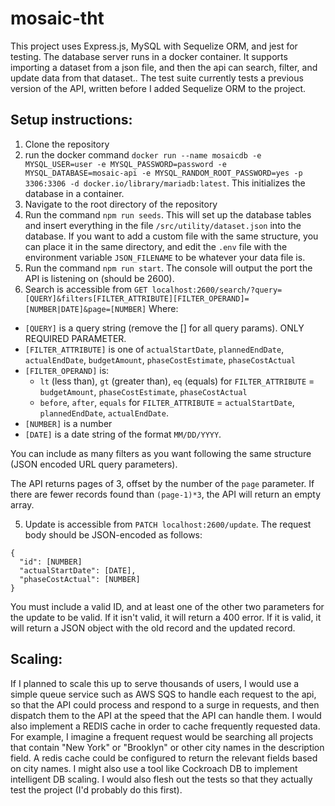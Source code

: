 # mosaic-tht
This project uses Express.js, MySQL with Sequelize ORM, and jest for testing. The database server runs in a docker container. It supports importing a dataset from a json file, and then the api can search, filter, and update data from that dataset.. The test suite currently tests a previous version of the API, written before I added Sequelize ORM to the project. 

## Setup instructions:
1. Clone the repository
2. run the docker command `docker run --name mosaicdb -e MYSQL_USER=user -e MYSQL_PASSWORD=password -e MYSQL_DATABASE=mosaic-api -e MYSQL_RANDOM_ROOT_PASSWORD=yes -p 3306:3306 -d docker.io/library/mariadb:latest`. This initializes the database in a container.
2. Navigate to the root directory of the repository
3. Run the command `npm run seeds`. This will set up the database tables and insert everything in the file `/src/utility/dataset.json` into the database. If you want to add a custom file with the same structure, you can place it in the same directory, and edit the `.env` file with the environment variable `JSON_FILENAME` to be whatever your data file is.
3. Run the command `npm run start`. The console will output the port the API is listening on (should be 2600).
4. Search is accessible from `GET localhost:2600/search/?query=[QUERY]&filters[FILTER_ATTRIBUTE][FILTER_OPERAND]=[NUMBER|DATE]&page=[NUMBER]`
  Where:
  * `[QUERY]` is a query string (remove the [] for all query params). ONLY REQUIRED PARAMETER.
  * `[FILTER_ATTRIBUTE]` is one of `actualStartDate`, `plannedEndDate`, `actualEndDate`, `budgetAmount`, `phaseCostEstimate`, `phaseCostActual`
  * `[FILTER_OPERAND]` is:
    * `lt` (less than), `gt` (greater than), `eq` (equals) for `FILTER_ATTRIBUTE` = `budgetAmount`, `phaseCostEstimate`, `phaseCostActual`
    * `before`, `after`, `equals` for `FILTER_ATTRIBUTE` = `actualStartDate`, `plannedEndDate`, `actualEndDate`.
  * `[NUMBER]` is a number
  * `[DATE]` is a date string of the format `MM/DD/YYYY`.

  You can include as many filters as you want following the same structure (JSON encoded URL query parameters).
  
  The API returns pages of 3, offset by the number of the `page` parameter. If there are fewer records found than `(page-1)*3`, the API will return an empty array.

5. Update is accessible from `PATCH localhost:2600/update`. The request body should be JSON-encoded as follows:
```
{
  "id": [NUMBER]
  "actualStartDate": [DATE],
  "phaseCostActual": [NUMBER]
}
```
You must include a valid ID, and at least one of the other two parameters for the update to be valid. If it isn't valid, it will return a 400 error. If it is valid, it will return a JSON object with the old record and the updated record.
## Scaling:
If I planned to scale this up to serve thousands of users, I would use a simple queue service such as AWS SQS to handle each request to the api, so that the API could process and respond to a surge in 
requests, and then dispatch them to the API at the speed that the API can handle them. I would also implement a REDIS cache in order to cache frequently requested data.
For example, I imagine a frequent request would be searching all projects that contain "New York" or "Brooklyn" or other city names in the description field. A redis cache
could be configured to return the relevant fields based on city names. I might also use a tool like Cockroach DB to implement intelligent DB scaling. I would also flesh out the tests so that they actually test the project (I'd probably do this first).
